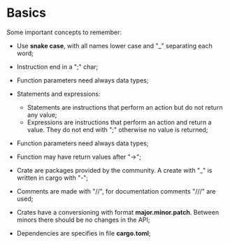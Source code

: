 # Basics

Some important concepts to remember:

 * Use **snake case**, with all names lower case and "_" separating each word;

 * Instruction end in a ";" char;

 * Function parameters need always data types;

 * Statements and expressions:
   - Statements are instructions that perform an action but do not return any value;
   - Expressions are instructions that perform an action and return a value. They do not end with ";" otherwise no value is returned;

 * Function parameters need always data types;

 * Function may have return values after "->";

 * Crate are packages provided by the community. A create with "_" is written in cargo with "-";

 * Comments are made with "//", for documentation comments "///" are used;

 * Crates have a conversioning with format **major.minor.patch**. Between minors there should be no changes in the API;

 * Dependencies are specifies in file **cargo.toml**;


